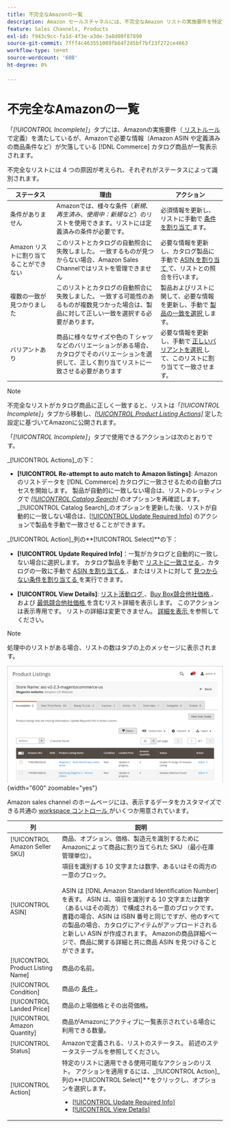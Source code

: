 ```yaml
---
title: 不完全なAmazonの一覧
description: Amazon セールスチャネルには、不完全なAmazon リストの実施要件を特定して満たすのに役立つ「[!UICONTROL Incomplete]」タブが用意されています。
feature: Sales Channels, Products
exl-id: f943c9cc-fa1d-4f3e-a3de-3a8d00f87890
source-git-commit: 7fff4c463551089fb64f2d5bf7bf23f272ce4663
workflow-type: tm+mt
source-wordcount: '608'
ht-degree: 0%

---
```


# 不完全なAmazonの一覧

「_[!UICONTROL Incomplete]_」タブには、Amazonの実施要件（[ リストルール ](./listing-rules.md) で定義）を満たしているが、Amazonで必要な情報（Amazon ASIN や定義済みの商品条件など）が欠落している [!DNL Commerce] カタログ商品が一覧表示されます。

不完全なリストには 4 つの原因が考えられ、それぞれがステータスによって識別されます。

| ステータス | 理由 | アクション |
|------------------------------------|-------------------------------------------------------------------------------------------------------------------------------------------------------------------------------------------------|----------------------------------------------------------------------------------------------------------------------------------------------------------------------------------------------------------------|
| 条件がありません | Amazonでは、様々な条件（_新規_、_再生済み_、_使用中：新規など_）のリストを使用できます。リストには定義済みの条件が必要です。 | 必須情報を更新し、リストに手動で [ 条件を割り当て ](./amazon-manually-update-incomplete-listing.md#update-required-info-missing-condition) ます。 |
| Amazon リストに割り当てることができない | このリストとカタログの自動照合に失敗しました。 一致するものが見つからない場合、Amazon Sales Channelではリストを管理できません | 必要な情報を更新し、カタログ製品に手動で [ASIN を割り当て ](./amazon-manually-update-incomplete-listing.md#update-required-info-unable-to-assign-to-amazon-listing) て、リストとの照合を行います。 |
| 複数の一致が見つかりました | このリストとカタログの自動照合に失敗しました。 一致する可能性のあるものが複数見つかった場合は、製品に対して正しい一致を選択する必要があります。 | 製品およびリストに関して、必要な情報を更新し、手動で [ 製品の一致を選択 ](./amazon-manually-update-incomplete-listing.md#update-required-info-multiple-matches-found) します。 |
| バリアントあり | 商品に様々なサイズや色の T シャツなどのバリエーションがある場合、カタログでそのバリエーションを選択して、正しく割り当てリストに一致させる必要があります | 必要な情報を更新し、手動で [ 正しいバリアントを選択 ](./amazon-manually-update-incomplete-listing.md#update-required-info-has-variants) して、このリストに割り当てて一致させます。 |

>[!NOTE]
>不完全なリストがカタログ商品に正しく一致すると、リストは「_[!UICONTROL Incomplete]_」タブから移動し、[_[!UICONTROL Product Listing Actions]_](./product-listing-actions.md) 定した設定に基づいてAmazonに公開されます。

「_[!UICONTROL Incomplete]_」タブで使用できるアクションは次のとおりです。

_[!UICONTROL Actions]_の下：

- **[!UICONTROL Re-attempt to auto match to Amazon listings]**: Amazonのリストデータを [!DNL Commerce] カタログに一致させるための自動プロセスを開始します。 製品が自動的に一致しない場合は、リストのレッティングで [_[!UICONTROL Catalog Search]_](./catalog-search.md) のオプションを再確認します。 _[!UICONTROL Catalog Search]_のオプションを更新した後、リストが自動的に一致しない場合は、[[!UICONTROL Update Required Info]](./amazon-manually-update-incomplete-listing.md#update-required-info-multiple-matches-found) のアクションで製品を手動で一致させることができます。

_[!UICONTROL Action]_列の&#x200B;**[!UICONTROL Select]**の下：

- **[!UICONTROL Update Required Info]**：一覧がカタログと自動的に一致しない場合に選択します。 カタログ製品を手動で [ リストに一致させる ](./amazon-manually-update-incomplete-listing.md#update-required-info-multiple-matches-found)、カタログの一致に手動で [ASIN を割り当てる ](./amazon-manually-update-incomplete-listing.md#update-required-info-unable-to-assign-to-amazon-listing)、またはリストに対して [ 見つからない条件を割り当てる ](./amazon-manually-update-incomplete-listing.md#update-required-info-missing-condition) を実行できます。

- **[!UICONTROL View Details]**: [ リスト活動ログ ](./product-listing-details.md#listing-activity-log)、[Buy Box競合他社価格 ](./product-listing-details.md#buy-box-competitor-pricing)、および [ 最低競合他社価格 ](./product-listing-details.md#lowest-competitor-pricing) を含むリスト詳細を表示します。 このアクションは表示専用です。 リストの詳細は変更できません。 [ 詳細を表示 ](./product-listing-details.md) を参照してください。

>[!NOTE]
>
>処理中のリストがある場合、リストの数はタブの上のメッセージに表示されます。

![ 不完全なAmazonの一覧 ](assets/amazon-incomplete-listings.png){width="600" zoomable="yes"}

Amazon sales channel のホームページには、表示するデータをカスタマイズできる共通の [workspace コントロール ](./workspace-controls.md) がいくつか用意されています。

| 列 | 説明 |
|-----------------------------------|------------------------------------------------------------------------------------------------------------------------------------------------------------------------------------------------------------------------------------------------------------------------------------------------------------------------------------------------------------------------------------------------------------------------------------------------------------------------------------------|
| [!UICONTROL Amazon Seller SKU] | 商品、オプション、価格、製造元を識別するためにAmazonによって商品に割り当てられた SKU （最小在庫管理単位）。 |
| [!UICONTROL ASIN] | 項目を識別する 10 文字または数字、あるいはその両方の一意のブロック。<br><br>ASIN は [!DNL Amazon Standard Identification Number] を表す。 ASIN は、項目を識別する 10 文字または数字（あるいはその両方）で構成される一意のブロックです。 書籍の場合、ASIN は ISBN 番号と同じですが、他のすべての製品の場合、カタログにアイテムがアップロードされると新しい ASIN が作成されます。 Amazonの商品詳細ページで、商品に関する詳細と共に商品 ASIN を見つけることができます。 |
| [!UICONTROL Product Listing Name] | 商品の名前。 |
| [!UICONTROL Condition] | 商品の [ 条件 ](./product-listing-condition.md)。 |
| [!UICONTROL Landed Price] | 商品の上場価格とその出荷価格。 |
| [!UICONTROL Amazon Quantity] | 商品がAmazonにアクティブに一覧表示されている場合に利用できる数量。 |
| [!UICONTROL Status] | Amazonで定義される、リストのステータス。 前述のステータステーブルを参照してください。 |
| [!UICONTROL Action] | 特定のリストに適用できる使用可能なアクションのリスト。 アクションを適用するには、_[!UICONTROL Action]_列の&#x200B;**[!UICONTROL Select]**をクリックし、オプションを選択します。<ul><li>[[!UICONTROL Update Required Info]](./amazon-manually-update-incomplete-listing.md)</li><li>[[!UICONTROL View Details]](./product-listing-details.md)</li></ul> |
